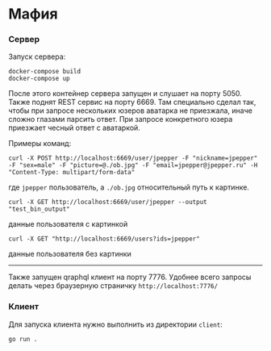 # Мафия

### Сервер
Запуск сервера:
```
docker-compose build
docker-compose up
```
После этого контейнер сервера запущен и слушает на порту 5050. Также поднят REST сервис на порту 6669. Там специально сделал так, чтобы при запросе нескольких юзеров аватарка не приезжала, иначе сложно глазами парсить ответ. При запросе конкретного юзера приезжает чесный ответ с аватаркой.

Примеры команд:
```
curl -X POST http://localhost:6669/user/jpepper -F "nickname=jpepper" -F "sex=male" -F "picture=@./ob.jpg" -F "email=jpepper@jpepper.ru" -H "Content-Type: multipart/form-data"
```
где `jpepper` пользователь, а `./ob.jpg` относительный путь к картинке.
```
curl -X GET http://localhost:6669/user/jpepper --output "test_bin_output"
```
данные пользователя с картинкой
```
curl -X GET "http://localhost:6669/users?ids=jpepper"
```
данные пользователя без картинки

---

Также запущен qraphql клиент на порту 7776. Удобнее всего запросы делать через браузерную страничку `http://localhost:7776/`

### Клиент
Для запуска клиента нужно выполнить из директории `client`:
```
go run .
```
